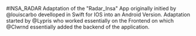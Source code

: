 #INSA_RADAR
Adaptation of the "Radar_Insa" App originally initied by @louiscarbo develloped in Swift for IOS into an Android Version. 
Adaptation started by @Lypris who worked essentially on the Frontend on which @Clwrnd essentially added the backend of the application.
